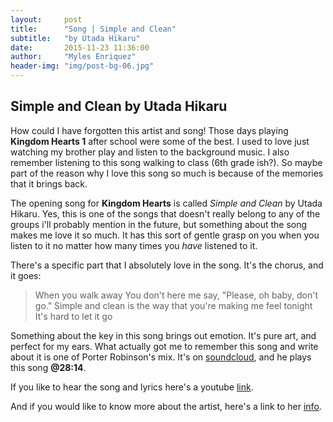 ```yaml
---
layout:     post
title:      "Song | Simple and Clean"
subtitle:   "by Utada Hikaru"
date:       2015-11-23 11:36:00
author:     "Myles Enriquez"
header-img: "img/post-bg-06.jpg"
---
```


## Simple and Clean by Utada Hikaru

How could I have forgotten this artist and song! Those days playing __Kingdom Hearts 1__ after school were some of the best. I used to love just watching my brother play and listen to the background music. I also remember listening to this song walking to class (6th grade ish?). So maybe part of the reason why I love this song so much is because of the memories that it brings back.

The opening song for __Kingdom Hearts__ is called _Simple and Clean_ by Utada Hikaru. Yes, this is one of the songs that doesn't really belong to any of the groups i'll probably mention in the future, but something about the song makes me love it so much. It has this sort of gentle grasp on you when you listen to it no matter how many times you _have_ listened to it.

There's a specific part that I absolutely love in the song. It's the chorus, and it goes:

> When you walk away
> You don't here me say,
> "Please, oh baby, don't go."
> Simple and clean is the way that you're
> making me feel tonight
> It's hard to let it go

Something about the key in this song brings out emotion. It's pure art, and perfect for my ears. What actually got me to remember this song and write about it is one of Porter Robinson's mix. It's on [soundcloud](https://soundcloud.com/porter-robinson/porter-robinson-bbc-radio-1-2-hour-essential-mix), and he plays this song __@28:14__.

If you like to hear the song and lyrics here's a youtube [link](https://www.youtube.com/watch?v=v0xbO5LAnjc).

And if you would like to know more about the artist, here's a link to her [info](https://en.wikipedia.org/wiki/Hikaru_Utada).
